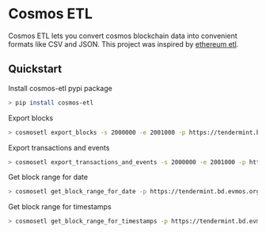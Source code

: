 # Cosmos ETL
Cosmos ETL lets you convert cosmos blockchain data into convenient formats like CSV and JSON. This project was inspired by [ethereum etl](https://github.com/blockchain-etl/ethereum-etl).

## Quickstart
Install cosmos-etl pypi package
```bash
> pip install cosmos-etl
```

Export blocks

```bash
> cosmosetl export_blocks -s 2000000 -e 2001000 -p https://tendermint.bd.evmos.org:26657 -o blocks.csv
```

Export transactions and events

```bash
> cosmosetl export_transactions_and_events -s 2000000 -e 2001000 -p https://tendermint.bd.evmos.org:26657 -to transactions.csv -eo events.csv
```

Get block range for date

```bash
> cosmosetl get_block_range_for_date -p https://tendermint.bd.evmos.org:26657 -d 2022-05-12
```

Get block range for timestamps
```bash
> cosmosetl get_block_range_for_timestamps -p https://tendermint.bd.evmos.org:26657 -s 1661708854 -e 1661808854
```
